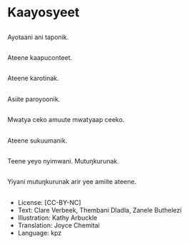 # Kaayosyeet

##
Ayotaani ani taponik.

##
Ateene kaapuconteet.

##
Ateene karotinak.

##
Asiite paroyoonik.

##
Mwatya ceko amuute
mwatyaap ceeko.

##
Ateene sukuumanik.

##
Teene yeyo nyimwani.
Mutuŋkurunak.

##
Yiyani mutuŋkurunak
arir yee amiite ateene.

##
* License: [CC-BY-NC]
* Text: Clare Verbeek, Thembani Dladla, Zanele Buthelezi
* Illustration: Kathy Arbuckle
* Translation: Joyce Chemitai
* Language: kpz

